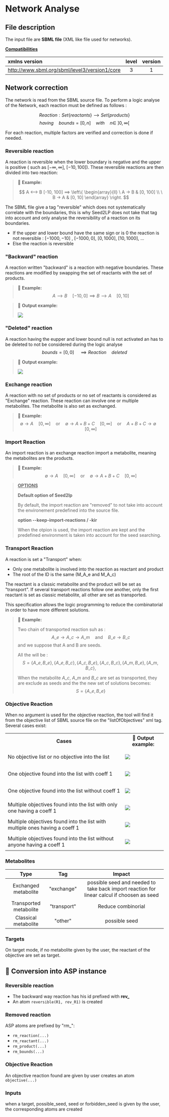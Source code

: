 # Network Analyse
## File description
The input file are **SBML file** (XML like file used for networks). 

<ins>**Compatibilities**</ins>

| xmlns version | level | version |
| :-----------  | :---: | :-----: |
| http://www.sbml.org/sbml/level3/version1/core | 3 | 1 |


## Network correction
The network is read from the SBML source file. To perform a logic analyse of the Network, each reaction must be defined as follows : 

$$ Reaction: Set\{reactants\} ⟶ Set\{products\} $$
$$ having \quad bounds = [0,n] \quad  with \quad n ∈ \ ]0,\infty[$$ 


For each reaction, multiple factors are verified and correction is done if needed.

### Reversible reaction
A reaction is reversible when the lower boundary is negative and the upper is positive ( such as $[- \infty, \infty]$, $[-10, 100]$). These reversible reactions are then divided into two reaction:

> 📃 **Example:**
> 
> $$
> A ⟷ B [-10, 100] ⟹ \left\{
>     \begin{array}{ll}
>         \ A → B  & [0, 100] \\
>         \ B → A  & [0, 10]
>     \end{array}
> \right.
> $$

The SBML file give a tag "reversible" which does not systematically correlate with the boundaries, this is why Seed2LP does not take that tag into account and only analyse the reversibility of a reaction on its boundaries.
- If the upper and lower bound have the same sign or is 0 the reaction is not reversible : $[-1000,-10]$ , $[-1000,0]$, $[0, 1000]$, $[10,1000]$, ...
- Else the reaction is reversible

### "Backward" reaction
A reaction written "backward" is a reaction with negative boundaries. These reactions are modified by swapping the set of reactants with the set of products.
> 📃 **Example:**
> $$ A ⟶ B \quad [-10, 0] ⟹  B ⟶ A  \quad [0, 10]$$ 

>  📃 **Output example:**
>
>![](pictures/network_analyse/warning_reaction_backward.png)

### "Deleted" reaction
A reaction having the eupper and lower bound null is not activated an has to be deleted to not be considered during the logic analyse
$$bounds = [0,0] \quad ⟹Reaction \quad  deleted$$ 

>  📃 **Output example:**
>
>![](pictures/network_analyse/warning_deleted_reaction.png)

### Exchange reaction
A reaction with no set of products or no set of reactants is considered as "Exchange" reaction. These reaction can involve one or multiple metabolites. The metabolite is also set as exchanged.
> 📃 **Example:**
> $$ ∅ → A \quad [0, \infty]   \quad \text{or}  \quad  ∅ → A+B+C \quad [0, \infty] \quad \text{or}  \quad  A+B+C → ∅ \quad [0, \infty]$$

### Import Reaction
An import reaction is an exchange reaction import a metabolite, meaning the metabolites are the products.
> 📃 **Example:**
> $$ ∅ → A \quad [0, \infty]   \quad \text{or}  \quad  ∅ → A+B+C \quad [0, \infty]$$

> <ins>**OPTIONS**</ins>
>
> **Default option of Seed2lp**
> 
> By default, the import reaction are "removed" to not take into account the environement predefined into the source file.
> 
> **option --keep-import-reactions / -kir**
> 
> When the otpion is used, the import reaction are kept and the predefined environment is taken into account for the seed searching.

### Transport Reaction
A reaction is set a "Transport" when:
- Only one metabolite is involved into the reaction as reactant and product
- The root of the ID is the same (M_A_e and M_A_c)

The reactant is a classic metabolite and the product will be set as "transport". If several transport reactions follow one another, only the first reactant is set as classic metabolite, all other are set as transported.

This specification allows the logic programming to reduce the combinatorial in order to have more different solutions.

> 📃 **Example:**
> 
>  Two chain of transported reaction suh as : 
> $$ A\_e → A\_c → A\_m \quad \text{and}  \quad  B\_e → B\_c $$
> and we suppose that A and B are seeds. 
>
> All the will be :
> $$ S = \{A\_e,  B\_e\}, \{A\_e,  B\_c\}, \{A\_c,  B\_e\}, \{A\_c,  B\_c\}, \{A\_m,  B\_e\}, \{A\_m,  B\_c\}, $$
>
> When the metabolite $A\_c$, $A\_m$ and $B\_c$ are set as transported, they are exclude as seeds and the the new set of solutions becomes:
> $$ S = \{A\_e,  B\_e\} $$


### Objective Reaction
When no argument is used for the objective reaction, the tool will find it from the objective list of SBML source file on the "listOfObjectives" xml tag. Several cases exist:


<table>
    <tr>
        <th style= text-align:center" > Cases </th>
        <th style="text-align:center">  📃 Output example: </th>
    </tr>
    <tr>
    <td>
        No objective list or no objective into the list   
    </td>
    <td>

![](pictures/network_analyse/objective_not_found.png)
   </td>
    </tr>
    <tr>
    <td>
        One objective found into the list with coeff 1  
    </td>
    <td>

![](pictures/network_analyse/objective_found.png)
   </td>
    </tr>
    <tr>
        <td>
            One objective found into the list without coeff 1   
        </td>

   <td> 
   
   ![](pictures/network_analyse/objective_not_found.png)
   </td>
    </tr>
    <tr>
        <td>
            Multiple objectives found into the list with only one having a coeff 1    
        </td>
    <td>

![](pictures/network_analyse/objective_found.png)
   </td>
    </tr> 
    <tr>
        <td>
            Multiple objectives found into the list with multiple ones having a coeff 1    
        </td> 
    <td>

![](pictures/network_analyse/multiple_objective.png)
   </td>
    </tr>
    <tr>
        <td>
            Multiple objectives found into the list without anyone having a coeff 1    
        </td>
    <td>
 
![](pictures/network_analyse/objective_not_found.png)
   </td>
    </tr>
</table>


### Metabolites
| Type | Tag | Impact |
| :--: | :-: | :----: |
| Exchanged metabolite | "exchange" | possible seed and needed to take back import reaction for linear calcul if choosen as seed  |
| Transported metabolite | "transport" | Reduce combinorial|
| Classical metabolite | "other" | possible seed |

### Targets
On target mode, if no metabolite given by the user, the reactant of the objective are set as target.



## 🔧 Conversion into ASP instance
### Reversible reaction
- The backward way reaction has his id prefixed with **rev_**
- An atom `reversible(R1, rev_R1)` is created

### Removed reaction
ASP atoms are prefixed by "rm_":
- `rm_reaction(...)`
- `rm_reactant(...)`
- `rm_product(...)`
- `rm_bounds(...)`

### Objective Reaction
An objective reaction found are given by user creates an atom `objective(...)`

### Inputs
when a target, possible_seed, seed or forbidden_seed is given by the user, the corresponding atoms are created